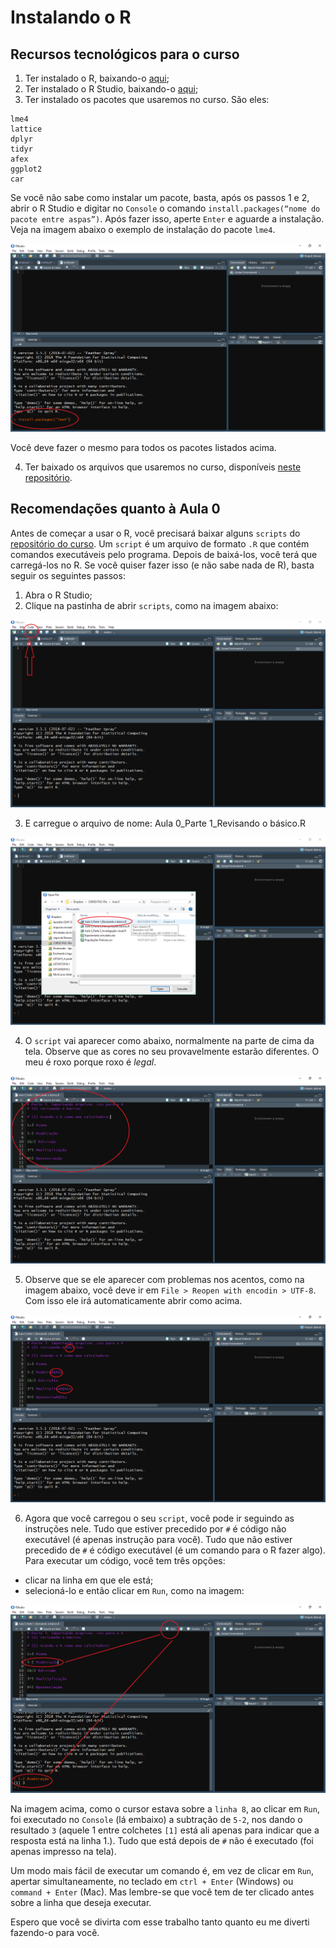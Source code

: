 # Instalando o R

## Recursos tecnológicos para o curso

1. Ter instalado o R, baixando-o [aqui](https://cran.r-project.org/);
2. Ter instalado o R Studio, baixando-o [aqui](https://rstudio.com/);
3. Ter instalado os pacotes que usaremos no curso. São eles:
```
lme4
lattice
dplyr
tidyr
afex
ggplot2
car
```
Se você não sabe como instalar um pacote, basta, após os passos 1 e 2, abrir o R Studio e digitar no ```Console``` o comando ```install.packages(“nome do pacote entre aspas”)```. Após fazer isso, aperte ```Enter``` e aguarde a instalação. Veja na imagem abaixo o exemplo de instalação do pacote ```lme4```.

![img1](/Aula0/image001.png)

Você deve fazer o mesmo para todos os pacotes listados acima.

4. Ter baixado os arquivos que usaremos no curso, disponíveis [neste repositório](https://github.com/igordeo-costa/Modelos-Mistos-com-R).

## Recomendações quanto à Aula 0
Antes de começar a usar o R, você precisará baixar alguns ```scripts``` do [repositório do curso](https://github.com/igordeo-costa/Modelos-Mistos-com-R). Um ```script``` é um arquivo de formato ```.R``` que contém comandos executáveis pelo programa. Depois de baixá-los, você terá que carregá-los no R. Se você quiser fazer isso (e não sabe nada de R), basta seguir os seguintes passos:

1. Abra o R Studio;
2. Clique na pastinha de abrir ```scripts```, como na imagem abaixo:

![img2](/Aula0/image003.png)

3. E carregue o arquivo de nome: Aula 0_Parte 1_Revisando o básico.R

![img3](/Aula0/image005.png)

4. O ```script``` vai aparecer como abaixo, normalmente na parte de cima da tela. Observe que as cores no seu provavelmente estarão diferentes. O meu é roxo porque roxo é *legal*.

![img4](/Aula0/image007.png)

5. Observe que se ele aparecer com problemas nos acentos, como na imagem abaixo, você deve ir em ```File > Reopen with encodin > UTF-8```. Com isso ele irá automaticamente abrir como acima.

![img5](/Aula0/image009.png)

6. Agora que você carregou o seu ```script```, você pode ir seguindo as instruções nele. Tudo que estiver precedido por ```#``` é código não executável (é apenas instrução para você). Tudo que não estiver precedido de ```#``` é código executável (é um comando para o R fazer algo). Para executar um código, você tem três opções:
- clicar na linha em que ele está;
- selecioná-lo e então clicar em ```Run```, como na imagem:

![img6](/Aula0/image011.png)

Na imagem acima, como o cursor estava sobre a ```linha 8```, ao clicar em ```Run```, foi executado no ```Console``` (lá embaixo) a subtração de ```5-2```, nos dando o resultado ```3``` (aquele 1 entre colchetes ```[1]``` está ali apenas para indicar que a resposta está na linha 1.). Tudo que está depois de ```#``` não é executado (foi apenas impresso na tela).

Um modo mais fácil de executar um comando é, em vez de clicar em ```Run```, apertar simultaneamente, no teclado em ```ctrl + Enter``` (Windows) ou ```command + Enter``` (Mac). Mas lembre-se que você tem de ter clicado antes sobre a linha que deseja executar.

Espero que você se divirta com esse trabalho tanto quanto eu me diverti fazendo-o para você.

